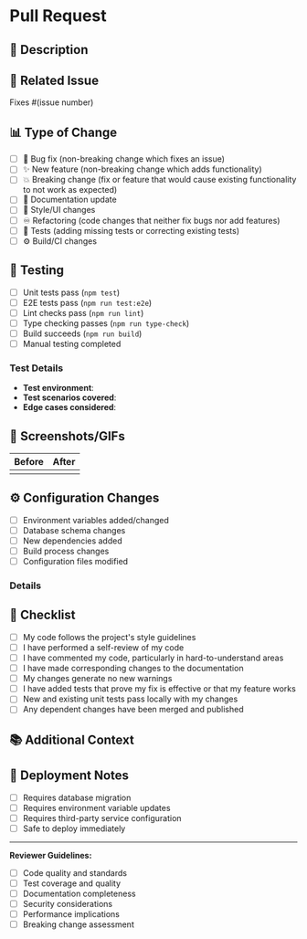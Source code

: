 # Pull Request

## 📝 Description
<!-- Provide a clear and concise description of what this PR does -->

## 🔗 Related Issue
<!-- Link to the issue this PR addresses (if applicable) -->
Fixes #(issue number)

## 📊 Type of Change
<!-- Check all that apply -->
- [ ] 🐛 Bug fix (non-breaking change which fixes an issue)
- [ ] ✨ New feature (non-breaking change which adds functionality)
- [ ] 💥 Breaking change (fix or feature that would cause existing functionality to not work as expected)
- [ ] 📝 Documentation update
- [ ] 🎨 Style/UI changes
- [ ] ♾️ Refactoring (code changes that neither fix bugs nor add features)
- [ ] 🧪 Tests (adding missing tests or correcting existing tests)
- [ ] ⚙️ Build/CI changes

## 🧪 Testing
<!-- Describe the tests that you ran to verify your changes -->
- [ ] Unit tests pass (`npm test`)
- [ ] E2E tests pass (`npm run test:e2e`)
- [ ] Lint checks pass (`npm run lint`)
- [ ] Type checking passes (`npm run type-check`)
- [ ] Build succeeds (`npm run build`)
- [ ] Manual testing completed

### Test Details
<!-- Provide details about your testing approach -->
- **Test environment**: 
- **Test scenarios covered**: 
- **Edge cases considered**: 

## 📸 Screenshots/GIFs
<!-- Include screenshots or GIFs for UI changes -->
<!-- Delete this section if not applicable -->

| Before | After |
|--------|-------|
| <!-- screenshot --> | <!-- screenshot --> |

## ⚙️ Configuration Changes
<!-- Check if any of these apply -->
- [ ] Environment variables added/changed
- [ ] Database schema changes
- [ ] New dependencies added
- [ ] Build process changes
- [ ] Configuration files modified

### Details
<!-- Provide details about configuration changes -->

## 📝 Checklist
<!-- Check all that apply -->
- [ ] My code follows the project's style guidelines
- [ ] I have performed a self-review of my code
- [ ] I have commented my code, particularly in hard-to-understand areas
- [ ] I have made corresponding changes to the documentation
- [ ] My changes generate no new warnings
- [ ] I have added tests that prove my fix is effective or that my feature works
- [ ] New and existing unit tests pass locally with my changes
- [ ] Any dependent changes have been merged and published

## 📚 Additional Context
<!-- Add any other context about the PR here -->

## 🚀 Deployment Notes
<!-- Any special considerations for deployment -->
- [ ] Requires database migration
- [ ] Requires environment variable updates
- [ ] Requires third-party service configuration
- [ ] Safe to deploy immediately

---

**Reviewer Guidelines:**
- [ ] Code quality and standards
- [ ] Test coverage and quality
- [ ] Documentation completeness
- [ ] Security considerations
- [ ] Performance implications
- [ ] Breaking change assessment